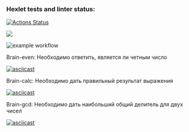 ### Hexlet tests and linter status:
[![Actions Status](https://github.com/sanchopanda/frontend-project-lvl1/workflows/hexlet-check/badge.svg)](https://github.com/sanchopanda/frontend-project-lvl1/actions) 

<a href="https://codeclimate.com/github/codeclimate/codeclimate/maintainability"><img src="https://api.codeclimate.com/v1/badges/a99a88d28ad37a79dbf6/maintainability" /></a>

![example workflow](https://github.com/sanchopanda/frontend-project-lvl1/actions/workflows/lint-check.yml/badge.svg)

Brain-even:
Необходимо ответить, является ли четным число

[![asciicast](https://asciinema.org/a/MEYboK5wMqahjxxR6DsYmz1ma.svg)](https://asciinema.org/a/MEYboK5wMqahjxxR6DsYmz1ma)

Brain-calc:
Необходимо дать правильный результат выражения

[![asciicast](https://asciinema.org/a/IrtTnAcJUU3wTjVqIn2Lnogdz.svg)](https://asciinema.org/a/IrtTnAcJUU3wTjVqIn2Lnogdz)

Brain-gcd:
Необходимо дать наибольший общий делитель для двух чисел

[![asciicast](https://asciinema.org/a/lf9Q9tQhhAVAVlj8TYyYxFHB7.svg)](https://asciinema.org/a/lf9Q9tQhhAVAVlj8TYyYxFHB7)